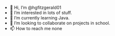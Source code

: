 - 👋 Hi, I’m @hgfitzgerald01
- 👀 I’m interested in lots of stuff.
- 🌱 I’m currently learning Java.
- 💞️ I’m looking to collaborate on projects in school.
- 📫 How to reach me none

<!---
hgfitzgerald01/hgfitzgerald01 is a ✨ special ✨ repository because its `README.md` (this file) appears on your GitHub profile.
You can click the Preview link to take a look at your changes.
--->
